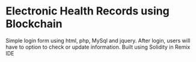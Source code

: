 # Electronic Health Records using Blockchain
Simple login form using html, php, MySql and jquery.
After login, users will have to option to check or update information. Built using Solidity in Remix IDE
